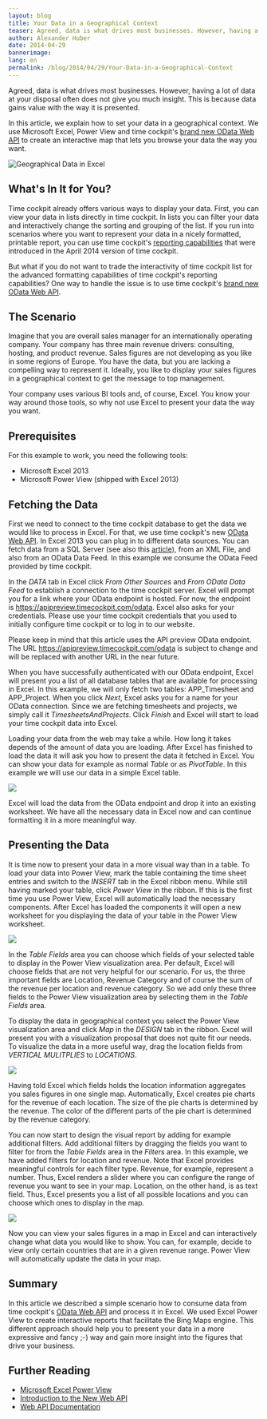 ```yaml
---
layout: blog
title: Your Data in a Geographical Context
teaser: Agreed, data is what drives most businesses. However, having a lot of data at your disposal often does not give you much insight. Data gains value with its presentation.  In this article, we explain how to set your data in a geographical context. We use Microsoft Excel, PowerPivot and PowerViewer to create an interactive map that lets you browse your data.
author: Alexander Huber
date: 2014-04-29
bannerimage: 
lang: en
permalink: /blog/2014/04/29/Your-Data-in-a-Geographical-Context
---
```


<p xmlns="http://www.w3.org/1999/xhtml">Agreed, data is what drives most businesses. However, having a lot of data at your disposal often does not give you much insight. This is because data gains value with the way it is presented. </p><p xmlns="http://www.w3.org/1999/xhtml">In this article, we explain how to set your data in a geographical context. We use Microsoft Excel, Power View and time cockpit's <a href="~/blog/2014/04/27/Adding-Web-to-our-API">brand new OData Web API</a> to create an interactive map that lets you browse your data the way you want.</p><p xmlns="http://www.w3.org/1999/xhtml">
  <img title="Geographical Data in Excel" src="{{site.baseurl}}/content/images/blog/2014/04/ReportNoChrome.png?mw=800" alt="Geographical Data in Excel" />
</p><h2 xmlns="http://www.w3.org/1999/xhtml">What's In It for You?</h2><p xmlns="http://www.w3.org/1999/xhtml">Time cockpit already offers various ways to display your data. First, you can view your data in lists directly in time cockpit. In lists you can filter your data and interactively change the sorting and grouping of the list. If you run into scenarios where you want to represent your data in a nicely formatted, printable report, you can use time cockpit's <a href="~/blog/2014/03/31/Custom-Reporting-in-Time-Cockpit-is-Final">reporting capabilities</a> that were introduced in the April 2014 version of time cockpit. </p><p xmlns="http://www.w3.org/1999/xhtml">But what if you do not want to trade the interactivity of time cockpit list for the advanced formatting capabilities of time cockpit's reporting capabilities? One way to handle the issue is to use time cockpit's <a href="~/blog/2014/04/27/Adding-Web-to-our-API">brand new OData Web API</a>.</p><h2 xmlns="http://www.w3.org/1999/xhtml">The Scenario</h2><p xmlns="http://www.w3.org/1999/xhtml">Imagine that you are overall sales manager for an internationally operating company. Your company has three main revenue drivers: consulting, hosting, and product revenue. Sales figures are not developing as you like in some regions of Europe. You have the data, but you are lacking a compelling way to represent it. Ideally, you like to display your sales figures in a geographical context to get the message to top management.</p><p xmlns="http://www.w3.org/1999/xhtml">Your company uses various BI tools and, of course, Excel. You know your way around those tools, so why not use Excel to present your data the way you want.</p><h2 xmlns="http://www.w3.org/1999/xhtml">Prerequisites</h2><p xmlns="http://www.w3.org/1999/xhtml">For this example to work, you need the following tools:</p><ul xmlns="http://www.w3.org/1999/xhtml">
  <li>Microsoft Excel 2013</li>
  <li>Microsoft Power View (shipped with Excel 2013)</li>
</ul><h2 xmlns="http://www.w3.org/1999/xhtml">Fetching the Data</h2><p xmlns="http://www.w3.org/1999/xhtml">First we need to connect to the time cockpit database to get the data we would like to process in Excel. For that, we use time cockpit's new <a href="~/blog/2014/04/27/Adding-Web-to-our-API">OData Web API</a>. In Excel 2013 you can plug in to different data sources. You can fetch data from a SQL Server (see also this <a href="http://www.linearis.at/blog/2014/01/07/zeiterfassung-in-time-cockpit-mit-power-pivot-analysieren/" target="_blank">article</a>), from an XML File, and also from an OData Data Feed. In this example we consume the OData Feed provided by time cockpit.</p><p xmlns="http://www.w3.org/1999/xhtml">In the <em>DATA</em> tab in Excel click <em>From Other Sources</em> and <em>From OData Data Feed</em> to establish a connection to the time cockpit server. Excel will prompt you for a link where your OData endpoint is hosted. For now, the endpoint is <a href="https://apipreview.timecockpit.com/odata" target="_blank">https://apipreview.timecockpit.com/odata</a>. Excel also asks for your credentials. Please use your time cockpit credentials that you used to initially configure time cockpit or to log in to our website.</p><f:function name="Composite.Media.ImageGallery.Slimbox2" xmlns:f="http://www.composite.net/ns/function/1.0">
  <f:param name="MediaFolder" value="MediaArchive:0816e051-8033-4f5d-9559-6b84e48cf252" xmlns:f="http://www.composite.net/ns/function/1.0" />
  <f:param name="ThumbnailMaxWidth" value="150" xmlns:f="http://www.composite.net/ns/function/1.0" />
</f:function><p class="showcase" xmlns="http://www.w3.org/1999/xhtml">Please keep in mind that this article uses the API preview OData endpoint. The URL <a href="https://apipreview.timecockpit.com/odata" target="_blank">https://apipreview.timecockpit.com/odata</a> is subject to change and will be replaced with another URL in the near future.</p><p xmlns="http://www.w3.org/1999/xhtml">When you have successfully authenticated with our OData endpoint, Excel will present you a list of all database tables that are available for processing in Excel. In this example, we will only fetch two tables: APP_Timesheet and APP_Project. When you click <em>Next</em>, Excel asks you for a name for your OData connection. Since we are fetching timesheets and projects, we simply call it <em>TimesheetsAndProjects</em>. Click <em>Finish</em> and Excel will start to load your time cockpit data into Excel.</p><f:function name="Composite.Media.ImageGallery.Slimbox2" xmlns:f="http://www.composite.net/ns/function/1.0">
  <f:param name="MediaFolder" value="MediaArchive:8cc34d72-b3b4-4fb6-833e-90d3d5f010f6" xmlns:f="http://www.composite.net/ns/function/1.0" />
  <f:param name="ThumbnailMaxWidth" value="150" xmlns:f="http://www.composite.net/ns/function/1.0" />
</f:function><p xmlns="http://www.w3.org/1999/xhtml">Loading your data from the web may take a while. How long it takes depends of the amount of data you are loading. After Excel has finished to load the data it will ask you how to present the data it fetched in Excel. You can show your data for example as normal <em>Table</em> or as <em>PivotTable</em>. In this example we will use our data in a simple Excel table.</p><p xmlns="http://www.w3.org/1999/xhtml">
  <img src="{{site.baseurl}}/content/images/blog/2014/04/ChoosingDataView.png" />
</p><p xmlns="http://www.w3.org/1999/xhtml">Excel will load the data from the OData endpoint and drop it into an existing worksheet. We have all the necessary data in Excel now and can continue formatting it in a more meaningful way.</p><h2 xmlns="http://www.w3.org/1999/xhtml">Presenting the Data</h2><p xmlns="http://www.w3.org/1999/xhtml">It is time now to present your data in a more visual way than in a table. To load your data into Power View, mark the table containing the time sheet entries and switch to the <em>INSERT</em> tab in the Excel ribbon menu. While still having marked your table, click <em>Power View</em> in the ribbon. If this is the first time you use Power View, Excel will automatically load the necessary components. After Excel has loaded the components it will open a new worksheet for you displaying the data of your table in the Power View worksheet.</p><p xmlns="http://www.w3.org/1999/xhtml">
  <img src="{{site.baseurl}}/content/images/blog/2014/04/PowerViewInitialView.png?mw=800" />
</p><p xmlns="http://www.w3.org/1999/xhtml">In the <em>Table Fields</em> area you can choose which fields of your selected table to display in the Power View visualization area. Per default, Excel will choose fields that are not very helpful for our scenario. For us, the three important fields are Location, Revenue Category and of course the sum of the revenue per location and revenue category. So we add only these three fields to the Power View visualization area by selecting them in the <em>Table Fields</em> area.</p><p xmlns="http://www.w3.org/1999/xhtml">To display the data in geographical context you select the Power View visualization area and click <em>Map</em> in the <em>DESIGN</em> tab in the ribbon. Excel will present you with a visualization proposal that does not quite fit our needs. To visualize the data in a more useful way, drag the location fields from <em>VERTICAL MULITPLIES</em> to <em>LOCATIONS</em>.</p><p xmlns="http://www.w3.org/1999/xhtml">
  <img src="{{site.baseurl}}/content/images/blog/2014/04/ConfiguringMap.png?mw=800" />
</p><p xmlns="http://www.w3.org/1999/xhtml">Having told Excel which fields holds the location information aggregates you sales figures in one single map. Automatically, Excel creates pie charts for the revenue of each location. The size of the pie charts is determined by the revenue. The color of the different parts of the pie chart is determined by the revenue category.</p><p xmlns="http://www.w3.org/1999/xhtml">You can now start to design the visual report by adding for example additional filters. Add additional filters by dragging the fields you want to filter for from the <em>Table Fields</em> area in the <em>Filters</em> area. In this example, we have added filters for location and revenue. Note that Excel provides meaningful controls for each filter type. Revenue, for example, represent a number. Thus, Excel renders a slider where you can configure the range of revenue you want to see in your map. Location, on the other hand, is as text field. Thus, Excel presents you a list of all possible locations and you can choose which ones to display in the map.</p><p xmlns="http://www.w3.org/1999/xhtml">
  <img src="{{site.baseurl}}/content/images/blog/2014/04/FinishedMap.png?mw=800" />
</p><p xmlns="http://www.w3.org/1999/xhtml">Now you can view your sales figures in a map in Excel and can interactively change what data you would like to show. You can, for example, decide to view only certain countries that are in a given revenue range. Power View will automatically update the data in your map.</p><h2 xmlns="http://www.w3.org/1999/xhtml">Summary</h2><p xmlns="http://www.w3.org/1999/xhtml">In this article we described a simple scenario how to consume data from time cockpit's <a href="~/blog/2014/04/27/Adding-Web-to-our-API">OData Web API</a> and process it in Excel. We used Excel Power View to create interactive reports that facilitate the Bing Maps engine. This different approach should help you to present your data in a more expressive and fancy ;-) way and gain more insight into the figures that drive your business. </p><h2 xmlns="http://www.w3.org/1999/xhtml">Further Reading</h2><ul xmlns="http://www.w3.org/1999/xhtml">
  <li>
    <a href="http://office.microsoft.com/en-001/videos/video-maps-in-power-view-VA104017433.aspx?CTT=5&amp;origin=HA104009784" title="Microsoft Excel Power Viewer" target="_blank">Microsoft Excel Power View</a>
    <a href="http://office.microsoft.com/en-001/videos/video-maps-in-power-view-VA104017433.aspx?CTT=5&amp;origin=HA104009784" target="_blank"></a>
  </li>
  <li>
    <a href="http://www.timecockpit.com/blog/2014/04/27/Adding-Web-to-our-API" title="Introduction to the New Web API">Introduction to the New Web API</a>
  </li>
  <li>
    <a href="https://help.timecockpit.com/?topic=html/5d6e34c5-3b08-4fa4-baa0-45eb707b6b78.htm" title="Web API Documentation" target="_blank">Web API Documentation</a>
  </li>
</ul>